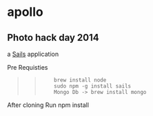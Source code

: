 # apollo
## Photo hack day 2014
a [Sails](http://sailsjs.org) application

Pre Requisties
>>         brew install node 
>>         sudo npm -g install sails  
>>         Mongo Db -> brew install mongo

After cloning
  Run npm install 
